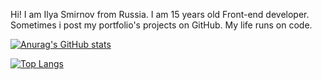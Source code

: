 Hi! I am Ilya Smirnov from Russia. I am 15 years old Front-end developer. Sometimes i post my portfolio's projects on GitHub. My life runs on code.

[![Anurag's GitHub stats](https://github-readme-stats.vercel.app/api?username=RAUH-WRLD)](https://github.com/anuraghazra/github-readme-stats)

[![Top Langs](https://github-readme-stats.vercel.app/api/top-langs/?username=RAUH-WRLD)](https://github.com/anuraghazra/github-readme-stats)
